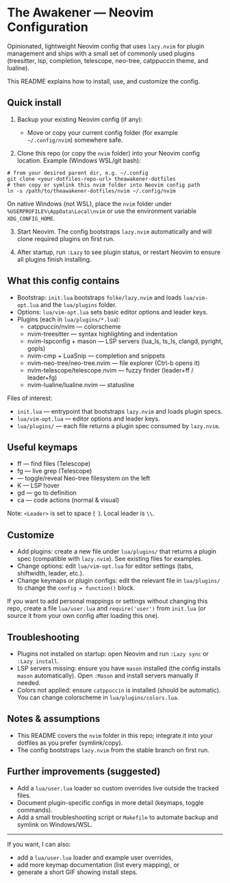 # The Awakener — Neovim Configuration

Opinionated, lightweight Neovim config that uses `lazy.nvim` for plugin management and ships with a small set of commonly used plugins (treesitter, lsp, completion, telescope, neo-tree, catppuccin theme, and lualine).

This README explains how to install, use, and customize the config.

## Quick install

1. Backup your existing Neovim config (if any):

   - Move or copy your current config folder (for example `~/.config/nvim`) somewhere safe.

2. Clone this repo (or copy the `nvim` folder) into your Neovim config location. Example (Windows WSL/git bash):

```
# from your desired parent dir, e.g. ~/.config
git clone <your-dotfiles-repo-url> theawakener-dotfiles
# then copy or symlink this nvim folder into Neovim config path
ln -s /path/to/theawakener-dotfiles/nvim ~/.config/nvim
```

On native Windows (not WSL), place the `nvim` folder under `%USERPROFILE%\AppData\Local\nvim` or use the environment variable `XDG_CONFIG_HOME`.

3. Start Neovim. The config bootstraps `lazy.nvim` automatically and will clone required plugins on first run.

4. After startup, run `:Lazy` to see plugin status, or restart Neovim to ensure all plugins finish installing.

## What this config contains

- Bootstrap: `init.lua` bootstraps `folke/lazy.nvim` and loads `lua/vim-opt.lua` and the `lua/plugins` folder.
- Options: `lua/vim-opt.lua` sets basic editor options and leader keys.
- Plugins (each in `lua/plugins/*.lua`):
  - catppuccin/nvim — colorscheme
  - nvim-treesitter — syntax highlighting and indentation
  - nvim-lspconfig + mason — LSP servers (lua_ls, ts_ls, clangd, pyright, gopls)
  - nvim-cmp + LuaSnip — completion and snippets
  - nvim-neo-tree/neo-tree.nvim — file explorer (Ctrl-b opens it)
  - nvim-telescope/telescope.nvim — fuzzy finder (leader+ff / leader+fg)
  - nvim-lualine/lualine.nvim — statusline

Files of interest:
- `init.lua` — entrypoint that bootstraps `lazy.nvim` and loads plugin specs.
- `lua/vim-opt.lua` — editor options and leader keys.
- `lua/plugins/` — each file returns a plugin spec consumed by `lazy.nvim`.

## Useful keymaps

- <Leader>ff — find files (Telescope)
- <Leader>fg — live grep (Telescope)
- <C-b> — toggle/reveal Neo-tree filesystem on the left
- K — LSP hover
- gd — go to definition
- <Leader>ca — code actions (normal & visual)

Note: `<Leader>` is set to space (` `). Local leader is `\\`.

## Customize

- Add plugins: create a new file under `lua/plugins/` that returns a plugin spec (compatible with `lazy.nvim`). See existing files for examples.
- Change options: edit `lua/vim-opt.lua` for editor settings (tabs, shiftwidth, leader, etc.).
- Change keymaps or plugin configs: edit the relevant file in `lua/plugins/` to change the `config = function()` block.

If you want to add personal mappings or settings without changing this repo, create a file `lua/user.lua` and `require('user')` from `init.lua` (or source it from your own config after loading this one).

## Troubleshooting

- Plugins not installed on startup: open Neovim and run `:Lazy sync` or `:Lazy install`.
- LSP servers missing: ensure you have `mason` installed (the config installs `mason` automatically). Open `:Mason` and install servers manually if needed.
- Colors not applied: ensure `catppuccin` is installed (should be automatic). You can change colorscheme in `lua/plugins/colors.lua`.

## Notes & assumptions

- This README covers the `nvim` folder in this repo; integrate it into your dotfiles as you prefer (symlink/copy).
- The config bootstraps `lazy.nvim` from the stable branch on first run.

## Further improvements (suggested)

- Add a `lua/user.lua` loader so custom overrides live outside the tracked files.
- Document plugin-specific configs in more detail (keymaps, toggle commands).
- Add a small troubleshooting script or `Makefile` to automate backup and symlink on Windows/WSL.

---

If you want, I can also:
- add a `lua/user.lua` loader and example user overrides,
- add more keymap documentation (list every mapping), or
- generate a short GIF showing install steps.
